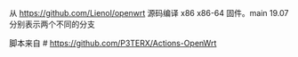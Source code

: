 
从 https://github.com/Lienol/openwrt 源码编译 x86 x86-64 固件。main 19.07 分别表示两个不同的分支

脚本来自 # https://github.com/P3TERX/Actions-OpenWrt
